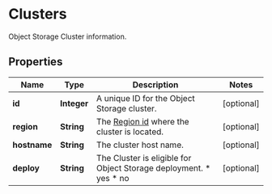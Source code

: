 

# Clusters

Object Storage Cluster information.

## Properties

| Name | Type | Description | Notes |
|------------ | ------------- | ------------- | -------------|
|**id** | **Integer** | A unique ID for the Object Storage cluster. |  [optional] |
|**region** | **String** | The [Region id](#operation/list-regions) where the cluster is located. |  [optional] |
|**hostname** | **String** | The cluster host name. |  [optional] |
|**deploy** | **String** | The Cluster is eligible for Object Storage deployment.  * yes * no |  [optional] |



